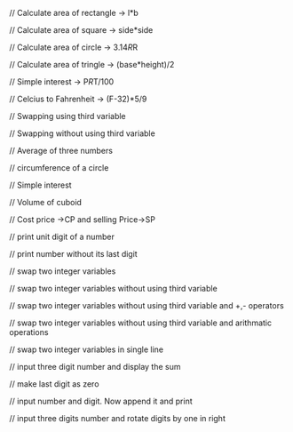 
// Calculate area of rectangle -> l*b

// Calculate area of square -> side*side

// Calculate area of circle -> 3.14*R*R

// Calculate area of tringle -> (base*height)/2

// Simple interest -> P*R*T/100

// Celcius to Fahrenheit -> (F-32)*5/9

// Swapping using third variable

// Swapping without using third variable

// Average of three numbers

// circumference of a circle 

// Simple interest 

// Volume of cuboid

// Cost price ->CP and selling Price->SP

// print unit digit of a number

// print number without its last digit

// swap two integer variables

// swap two integer variables without using third variable

// swap two integer variables without using third variable and +,- operators

// swap two integer variables without using third variable and arithmatic operations

// swap two integer variables in single line

// input three digit number and display the sum

// make last digit as zero

// input number and digit. Now append it and print

// input three digits number and rotate digits by one in right

